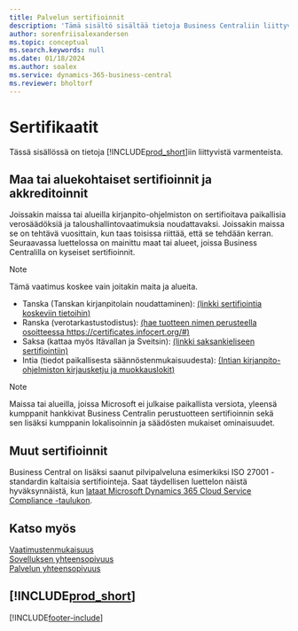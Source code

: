 ```yaml
---
title: Palvelun sertifioinnit
description: 'Tämä sisältö sisältää tietoja Business Centraliin liittyvistä sertifikaateista, kuten aluekohtaisista sertifikaateista ja akkreditoinneista.'
author: sorenfriisalexandersen
ms.topic: conceptual
ms.search.keywords: null
ms.date: 01/18/2024
ms.author: soalex
ms.service: dynamics-365-business-central
ms.reviewer: bholtorf
---
```


# Sertifikaatit

Tässä sisällössä on tietoja [!INCLUDE[prod_short](../includes/prod_short.md)]iin liittyvistä varmenteista.  

## Maa tai aluekohtaiset sertifioinnit ja akkreditoinnit

Joissakin maissa tai alueilla kirjanpito-ohjelmiston on sertifioitava paikallisia verosäädöksiä ja taloushallintovaatimuksia noudattavaksi. Joissakin maissa se on tehtävä vuosittain, kun taas toisissa riittää, että se tehdään kerran. Seuraavassa luettelossa on mainittu maat tai alueet, joissa Business Centralilla on kyseiset sertifioinnit.

> [!NOTE]
> Tämä vaatimus koskee vain joitakin maita ja alueita.

- Tanska (Tanskan kirjanpitolain noudattaminen): [(linkki sertifiointia koskeviin tietoihin)](../localfunctionality/denmark/compliance-denmark.md)
- Ranska (verotarkastustodistus): [(hae tuotteen nimen perusteella osoitteessa https://certificates.infocert.org/#)](https://certificates.infocert.org/#)  
- Saksa (kattaa myös Itävallan ja Sveitsin): [(linkki saksankieliseen sertifiointiin)](https://swb.bdo.de/certificate/MS_D365BC_PS_880_DE_2018)
- Intia (tiedot paikallisesta säännöstenmukaisuudesta): [(Intian kirjanpito-ohjelmiston kirjausketju ja muokkauslokit)](../localfunctionality/india/india-audit-trail-edit-logs-accounting-software.md)

> [!NOTE]  
> Maissa tai alueilla, joissa Microsoft ei julkaise paikallista versiota, yleensä kumppanit hankkivat Business Centralin perustuotteen sertifioinnin sekä sen lisäksi kumppanin lokalisoinnin ja säädösten mukaiset ominaisuudet.

## Muut sertifioinnit

Business Central on lisäksi saanut pilvipalveluna esimerkiksi ISO 27001 -standardin kaltaisia sertifiointeja. Saat täydellisen luettelon näistä hyväksynnäistä, kun [lataat Microsoft Dynamics 365 Cloud Service Compliance -taulukon](https://aka.ms/d365-compliance-list).

## Katso myös

[Vaatimustenmukaisuus](compliance-overview.md)  
[Sovelluksen yhteensopivuus](compliance-application-compliance.md)  
[Palvelun yhteensopivuus](compliance-service-compliance.md)  

## [!INCLUDE[prod_short](../includes/free_trial_md.md)]  


[!INCLUDE[footer-include](../includes/footer-banner.md)]
